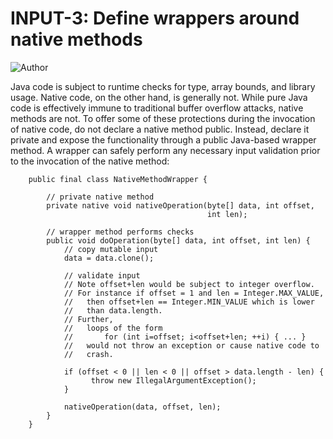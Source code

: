 # INPUT-3: Define wrappers around native methods
![Author](https://img.shields.io/badge/Author-Oracle-blue.svg)


Java code is subject to runtime checks for type, array bounds, and library usage. Native code, on the other hand, is generally not. While pure Java code is effectively immune to traditional buffer overflow attacks, native methods are not. To offer some of these protections during the invocation of native code, do not declare a native method public. Instead, declare it private and expose the functionality through a public Java-based wrapper method. A wrapper can safely perform any necessary input validation prior to the invocation of the native method:

        public final class NativeMethodWrapper {

            // private native method
            private native void nativeOperation(byte[] data, int offset,
                                                int len);

            // wrapper method performs checks
            public void doOperation(byte[] data, int offset, int len) {
                // copy mutable input
                data = data.clone();

                // validate input
                // Note offset+len would be subject to integer overflow.
                // For instance if offset = 1 and len = Integer.MAX_VALUE,
                //   then offset+len == Integer.MIN_VALUE which is lower
                //   than data.length.
                // Further,
                //   loops of the form
                //       for (int i=offset; i<offset+len; ++i) { ... }
                //   would not throw an exception or cause native code to
                //   crash.

                if (offset < 0 || len < 0 || offset > data.length - len) {
                      throw new IllegalArgumentException();
                }

                nativeOperation(data, offset, len);
            }
        }
        
